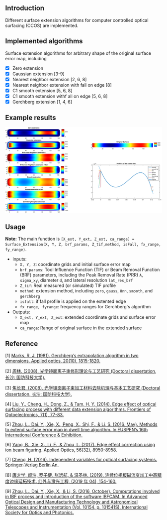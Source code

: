 ## Introduction
Different surface extension algorithms for computer controlled optical surfacing (CCOS) are implemented. 

## Implemented algorithms
Surface extension algorithms for arbitrary shape of the original surface error map, including
- [x] Zero extension
- [x] Gaussian extension [3-9]
- [x] Nearest neighbor extension [2, 6, 8]
- [x] Nearest neighbor extension with fall on edge [8]
- [x] C1 smooth extension [5, 6, 8]
- [x] C1 smooth extension withf all on edge [5, 6, 8]
- [x] Gerchberg extension [1, 4, 6]

## Example results
![Surface Extension Results](/images/surface_extension_results.png)

## Usage
**Note:**
The main function is ```[X_ext, Y_ext, Z_ext, ca_range] = Surface_Extension(X, Y, Z, brf_params, Z_tif,method, isFall, fx_range, fy_range)```.
- Inputs:
  - ```X, Y, Z```: coordinate grids and initial surface error map
  - ```brf_params```: Tool Influence Function (TIF) or Beam Removal Function (BRF) parameters, including the Peak Removal Rate (PRR) ```A```, ```sigma_xy```, diameter ```d```, and lateral resolution ```lat_res_brf```
  - ```Z_tif```: Real measured (or simulated) TIF profile
  - ```method```: extension method, including ```zero```, ```gauss```, ```8nn```, ```smooth```, and ```gerchberg```
  - ```isfall```: if fall profile is applied on the extented edge
  - ```fx_range, fyrange```: frequency ranges for Gerchberg's algorithm
- Outputs:
  - ```X_ext, Y_ext, Z_ext```: extended coordinate grids and surface error map
  - ```ca_range```: Range of original surface in the extended surface

## Reference

[1] [Marks, R. J. (1981). Gerchberg’s extrapolation algorithm in two dimensions. Applied optics, 20(10), 1815-1820.](https://doi.org/10.1364/AO.20.001815)

[2] [周林. (2008). 光学镜面离子束修形理论与工艺研究 (Doctoral dissertation, 长沙: 国防科技大学).](http://cdmd.cnki.com.cn/Article/CDMD-90002-2010164869.htm)

[3] [焦长君. (2008). 光学镜面离子束加工材料去除机理与基本工艺研究 (Doctoral dissertation, 长沙: 国防科技大学).](http://cdmd.cnki.com.cn/Article/CDMD-90002-2009213234.htm)

[4] [Liu, Y., Cheng, H., Dong, Z., & Tam, H. Y. (2014). Edge effect of optical surfacing process with different data extension algorithms. Frontiers of Optoelectronics, 7(1), 77-83.](https://link.springer.com/content/pdf/10.1007/s12200-014-0393-7.pdf)

[5] [Zhou, L., Dai, Y., Xie, X., Peng, X., Shi, F., & Li, S. (2016, May). Methods to extend surface error map in dwell time algorithm. In EUSPEN’s 16th International Conference & Exhibition.](https://www.euspen.eu/euspen-knowledge-base/proceedings/)

[6] [Yang, B., Xie, X., Li, F., & Zhou, L. (2017). Edge effect correction using ion beam figuring. Applied Optics, 56(32), 8950-8958.](https://doi.org/10.1364/AO.56.008950)

[7] [Cheng, H. (2016). Independent variables for optical surfacing systems. Springer-Verlag Berlin An.](https://link.springer.com/content/pdf/10.1007/978-3-642-45355-7.pdf)

[8] [唐才学, 颜浩, 罗子健, 张远航, & 温圣林. (2019). 连续位相板磁流变加工中高精度边缘延拓技术. 红外与激光工程, (2019 年 04), 154-160.](https://www.airitilibrary.com/Publication/alDetailedMesh?docid=hwyjggc201904023)

[9] [Zhou, L., Dai, Y., Xie, X., & Li, S. (2016, October). Computations involved in IBF process and introduction of the software IBFCAM. In Advanced Optical Design and Manufacturing Technology and Astronomical Telescopes and Instrumentation (Vol. 10154, p. 101541S). International Society for Optics and Photonics.](https://doi.org/10.1117/12.2247130)
